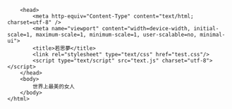 <!DOCTYPE html>
        <head>
            <meta http-equiv="Content-Type" content="text/html; charset=utf-8" />
            <meta name="viewport" content="width=device-width, initial-scale=1, maximum-scale=1, minimum-scale=1, user-scalable=no, minimal-ui">
            <title>若思夢</title>
            <link rel="stylesheet" type="text/css" href="test.css"/>
            <script type="text/script" src="text.js" charset="utf-8"></script>
        </head>
        <body>
            世界上最美的女人
        </body>
    </html>